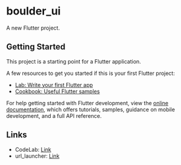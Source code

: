 # boulder_ui

A new Flutter project.

## Getting Started

This project is a starting point for a Flutter application.

A few resources to get you started if this is your first Flutter project:

- [Lab: Write your first Flutter app](https://docs.flutter.dev/get-started/codelab)
- [Cookbook: Useful Flutter samples](https://docs.flutter.dev/cookbook)

For help getting started with Flutter development, view the
[online documentation](https://docs.flutter.dev/), which offers tutorials,
samples, guidance on mobile development, and a full API reference.


## Links
- CodeLab: [Link](https://codelabs.developers.google.com/codelabs/flutter-codelab-first)
- url_launcher: [Link](https://blog.logrocket.com/launching-urls-flutter-url_launcher/)